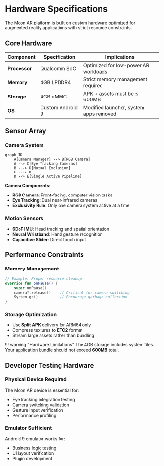 # Hardware Specifications

The Moon AR platform is built on custom hardware optimized for augmented reality applications with strict resource constraints.

## Core Hardware

| Component | Specification | Implications |
|-----------|---------------|--------------|
| **Processor** | Qualcomm SoC | Optimized for low-power AR workloads |
| **Memory** | 4GB LPDDR4 | Strict memory management required |
| **Storage** | 4GB eMMC | APK + assets must be ≤ 600MB |
| **OS** | Custom Android 9 | Modified launcher, system apps removed |

## Sensor Array

### Camera System

```mermaid
graph TD
    A[Camera Manager] --> B[RGB Camera]
    A --> C[Eye Tracking Cameras]
    B -.-> D[Mutual Exclusion]
    C -.-> D
    D --> E[Single Active Pipeline]
```

**Camera Components:**

- **RGB Camera**: Front-facing, computer vision tasks
- **Eye Tracking**: Dual near-infrared cameras
- **Exclusivity Rule**: Only one camera system active at a time

### Motion Sensors

- **6DoF IMU**: Head tracking and spatial orientation
- **Neural Wristband**: Hand gesture recognition
- **Capacitive Slider**: Direct touch input

## Performance Constraints

### Memory Management

```kotlin
// Example: Proper resource cleanup
override fun onPause() {
    super.onPause()
    camera?.release()    // Critical for camera switching
    System.gc()          // Encourage garbage collection
}
```

### Storage Optimization

- Use **Split APK** delivery for ARM64 only
- Compress textures to **ETC2** format
- Stream large assets rather than bundling

!!! warning "Hardware Limitations"
    The 4GB storage includes system files. Your application bundle should not exceed **600MB** total.

## Developer Testing Hardware

### Physical Device Required

The Moon AR device is essential for:

- Eye tracking integration testing
- Camera switching validation
- Gesture input verification
- Performance profiling

### Emulator Sufficient

Android 9 emulator works for:

- Business logic testing
- UI layout verification
- Plugin development
